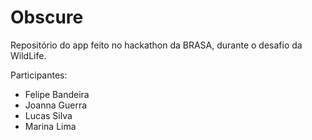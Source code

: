 # Obscure
Repositório do app feito no hackathon da BRASA, durante o desafio da WildLife.

Participantes:
- Felipe Bandeira
- Joanna Guerra
- Lucas Silva
- Marina Lima
